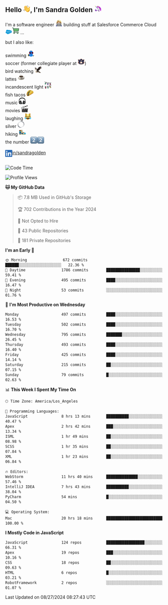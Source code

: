## Hello <img src="./static/emoji/wave.png" width="22" />, I'm Sandra Golden <img src="./static/emoji/unicorn-face.png" width="22" />

I'm a software engineer <img src="./static/emoji/female-technologist.png" width="22" /> building stuff at Salesforce Commerce Cloud <img src="./static/emoji/salesforce.png" width="22" /><img src="./static/emoji/commerce-cloud.png" width="22" />&nbsp;...

but I also like:<br/><br/>
swimming <img alt="swimming" src="./static/emoji/keep-swimming.png" width="22" /><br/>
soccer  (former collegiate player at <img src="./static/emoji/auburn.png" width="22" />)<br/>
bird watching <img src="./static/emoji/eagle.png" width="22" /><br/>
lattes <img src="./static/emoji/coffee.png" width="22" /><br/>
incandescent light <img src="./static/emoji/lights.png" width="22" /><br/>
fish tacos <img src="./static/emoji/taco.png" width="22" /><br/>
music <img src="./static/emoji/headphones.png" width="22" /><br/>
movies <img src="./static/emoji/movie-clapper.png" width="22" /><br/>
laughing <img src="./static/emoji/joy-cat.png" width="22" /><br/>
silver <img src="./static/emoji/silver-hoop.png" width="22" /><br/>
hiking <img src="./static/emoji/hiker.png" width="22" /><br/>
the number <img src="./static/emoji/two.png" width="22" /><img src="./static/emoji/two.png" width="22" />
<br/><br/>
<img align="left" alt="Sandra Golden | LinkedIn" width="22px" src="./static/emoji/linkedin.png" /> <a href="https://www.linkedin.com/in/sandragolden/">in/sandragolden</a>
<br/><br/>
<!--START_SECTION:waka-->
![Code Time](http://img.shields.io/badge/Code%20Time-548%20hrs%2039%20mins-blue)

![Profile Views](http://img.shields.io/badge/Profile%20Views-0-blue)

**🐱 My GitHub Data** 

> 📦 7.8 MB Used in GitHub's Storage 
 > 
> 🏆 702 Contributions in the Year 2024
 > 
> 🚫 Not Opted to Hire
 > 
> 📜 43 Public Repositories 
 > 
> 🔑 181 Private Repositories 
 > 
**I'm an Early 🐤** 

```text
🌞 Morning                672 commits         ██████░░░░░░░░░░░░░░░░░░░   22.36 % 
🌆 Daytime                1786 commits        ███████████████░░░░░░░░░░   59.41 % 
🌃 Evening                495 commits         ████░░░░░░░░░░░░░░░░░░░░░   16.47 % 
🌙 Night                  53 commits          ░░░░░░░░░░░░░░░░░░░░░░░░░   01.76 % 
```
📅 **I'm Most Productive on Wednesday** 

```text
Monday                   497 commits         ████░░░░░░░░░░░░░░░░░░░░░   16.53 % 
Tuesday                  502 commits         ████░░░░░░░░░░░░░░░░░░░░░   16.70 % 
Wednesday                795 commits         ███████░░░░░░░░░░░░░░░░░░   26.45 % 
Thursday                 493 commits         ████░░░░░░░░░░░░░░░░░░░░░   16.40 % 
Friday                   425 commits         ████░░░░░░░░░░░░░░░░░░░░░   14.14 % 
Saturday                 215 commits         ██░░░░░░░░░░░░░░░░░░░░░░░   07.15 % 
Sunday                   79 commits          █░░░░░░░░░░░░░░░░░░░░░░░░   02.63 % 
```


📊 **This Week I Spent My Time On** 

```text
🕑︎ Time Zone: America/Los_Angeles

💬 Programming Languages: 
JavaScript               8 hrs 13 mins       ██████████░░░░░░░░░░░░░░░   40.47 % 
Apex                     2 hrs 42 mins       ███░░░░░░░░░░░░░░░░░░░░░░   13.34 % 
ISML                     1 hr 49 mins        ██░░░░░░░░░░░░░░░░░░░░░░░   08.98 % 
SCSS                     1 hr 35 mins        ██░░░░░░░░░░░░░░░░░░░░░░░   07.84 % 
XML                      1 hr 23 mins        ██░░░░░░░░░░░░░░░░░░░░░░░   06.84 % 

🔥 Editors: 
WebStorm                 11 hrs 40 mins      ██████████████░░░░░░░░░░░   57.46 % 
IntelliJ IDEA            7 hrs 43 mins       ██████████░░░░░░░░░░░░░░░   38.04 % 
PyCharm                  54 mins             █░░░░░░░░░░░░░░░░░░░░░░░░   04.50 % 

💻 Operating System: 
Mac                      20 hrs 18 mins      █████████████████████████   100.00 % 
```

**I Mostly Code in JavaScript** 

```text
JavaScript               124 repos           █████████████████░░░░░░░░   66.31 % 
Apex                     19 repos            ███░░░░░░░░░░░░░░░░░░░░░░   10.16 % 
CSS                      18 repos            ██░░░░░░░░░░░░░░░░░░░░░░░   09.63 % 
HTML                     6 repos             █░░░░░░░░░░░░░░░░░░░░░░░░   03.21 % 
RobotFramework           2 repos             ░░░░░░░░░░░░░░░░░░░░░░░░░   01.07 % 
```




 Last Updated on 08/27/2024 08:27:43 UTC
<!--END_SECTION:waka-->
